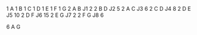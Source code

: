 1
A
1
B
1
C
1
D
1
E
1
F
1
G
2
A
B
J1
2
2
B
D
J2
5
2
A
C
J3
6
2
C
D
J4
8
2
D
E
J5
10
2
D
F
J6
15
2
E
G
J7
2
2
F
G
J8
6

6
A
G
